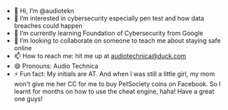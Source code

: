 - 👋 Hi, I’m @audiotekn
- 👀 I’m interested in cybersecurity especially pen test and how data breaches could happen 
- 🌱 I’m currently learning Foundation of Cybersecurity from Google
- 💞️ I’m looking to collaborate on someone to teach me about staying safe online
- 📫 How to reach me: hit me up at audiotechnica@duck.com
- 😄 Pronouns: Audio Technica
- ⚡ Fun fact: My initials are AT. And when I was still a little girl, my mom won't give me her CC for me to buy PetSociety coins on Facebook. So I learnt for months on how to use the cheat engine, haha! Have a great one guys!
  
